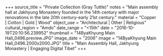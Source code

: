 +++
source_title = "Private Collection (Gray Tuttle)"
notes = "Main assembly hall at Jakhyung Monastery founded in the 14th century with major renovations in the late 20th century-early 21st century."
material = "Copper | Cotton | Gold | Wood"
object_use = "Architectural | Other | Religious"
cultural_region = "Amdo"
date_range = "<15th"
date = "2016-10-19T20:10:56.239952"
thumbnail = "14ByaKhyung Main Hall_0496.preview.JPG"
image_date = "2006"
image = "14ByaKhyung Main Hall_0496.2000x2000.JPG"
title = "Main Assembly Hall, Jakhyung Monastery | Engaging Digital Tibet"
+++
